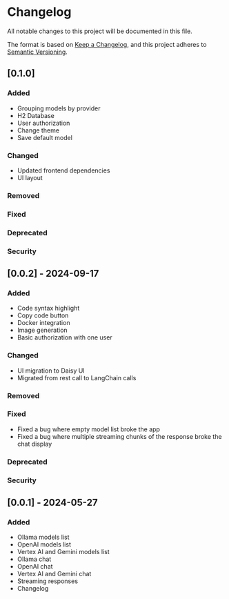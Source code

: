 # Changelog

All notable changes to this project will be documented in this file.

The format is based on [Keep a Changelog](https://keepachangelog.com/en/1.1.0/),
and this project adheres to [Semantic Versioning](https://semver.org/spec/v2.0.0.html).

## [0.1.0] 

### Added
- Grouping models by provider
- H2 Database
- User authorization
- Change theme
- Save default model
### Changed
- Updated frontend dependencies
- UI layout
### Removed
### Fixed
### Deprecated
### Security

## [0.0.2] - 2024-09-17

### Added
- Code syntax highlight
- Copy code button
- Docker integration
- Image generation
- Basic authorization with one user
### Changed
- UI migration to Daisy UI
- Migrated from rest call to LangChain calls
### Removed
### Fixed
- Fixed a bug where empty model list broke the app
- Fixed a bug where multiple streaming chunks of the response broke the chat display
### Deprecated
### Security

## [0.0.1] - 2024-05-27

### Added

- Ollama models list
- OpenAI models list
- Vertex AI and Gemini models list
- Ollama chat
- OpenAI chat
- Vertex AI and Gemini chat
- Streaming responses
- Changelog
